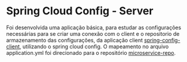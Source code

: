 # Spring Cloud Config - Server

Foi desenvolvida uma aplicação básica, para estudar as configurações necessárias para se criar uma conexão com o client e o repositorio de armazenamento das configurações,
da aplicação client [spring-config-client](https://github.com/jolubanco/spring-config-client), utilizando o spring cloud config. 
O mapeamento no arquivo application.yml foi direcionado para o repositório [microservice-repo](https://github.com/jolubanco/microservice-repo).
